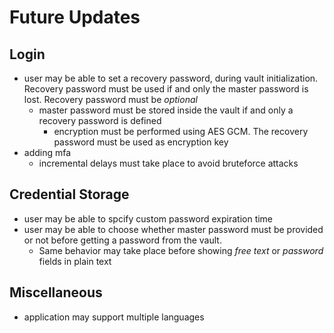 
# Future Updates

## Login

- user may be able to set a recovery password, during vault initialization. Recovery password must be used if and only the master password is lost. Recovery password must be _optional_
    - master password must be stored inside the vault if and only a recovery password is defined
        - encryption must be performed using AES GCM. The recovery password must be used as encryption key
- adding mfa
    - incremental delays must take place to avoid bruteforce attacks

## Credential Storage

- user may be able to spcify custom password expiration time
- user may be able to choose whether master password must be provided or not before getting a password from the vault. 
    - Same behavior may take place before showing _free text_ or _password_ fields in plain text

## Miscellaneous

- application may support multiple languages
